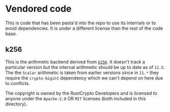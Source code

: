 # Vendored code

This is code that has been pasta'd into the repo to use its internals or to avoid dependencies.
It is under a different license than the rest of the code base.


## k256

This is the arithmetic backend derived from [`k256`](https://docs.rs/k256/latest/k256/). It doesn't track a particular version but the internal arithmetic should be up to date as of `11.5`. The the `Scalar` arithmetic is taken from earlier versions since in `11.*` they require the `crypto-bigint` dependency which we can't depend on here due to conflicts.


The copyright is owned by the RustCrypto Developers and is licensed to anyone under the `Apache-2.0` OR `MIT` licenses (both included in this directory).

